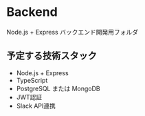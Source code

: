 ﻿# Backend

Node.js + Express バックエンド開発用フォルダ

## 予定する技術スタック
- Node.js + Express
- TypeScript
- PostgreSQL または MongoDB
- JWT認証
- Slack API連携
